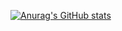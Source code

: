 [![Anurag's GitHub stats](https://github-readme-stats.vercel.app/api?username=calvinkrisdiant)](https://github.com/calvinkrisdiant/github-readme-stats)
